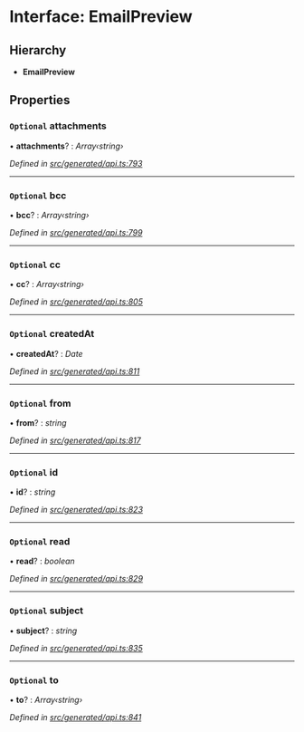 # Interface: EmailPreview

## Hierarchy

* **EmailPreview**

## Properties

### `Optional` attachments

• **attachments**? : *Array‹string›*

*Defined in [src/generated/api.ts:793](https://github.com/mailslurp/mailslurp-client-ts-js/blob/9736ebe/src/generated/api.ts#L793)*

___

### `Optional` bcc

• **bcc**? : *Array‹string›*

*Defined in [src/generated/api.ts:799](https://github.com/mailslurp/mailslurp-client-ts-js/blob/9736ebe/src/generated/api.ts#L799)*

___

### `Optional` cc

• **cc**? : *Array‹string›*

*Defined in [src/generated/api.ts:805](https://github.com/mailslurp/mailslurp-client-ts-js/blob/9736ebe/src/generated/api.ts#L805)*

___

### `Optional` createdAt

• **createdAt**? : *Date*

*Defined in [src/generated/api.ts:811](https://github.com/mailslurp/mailslurp-client-ts-js/blob/9736ebe/src/generated/api.ts#L811)*

___

### `Optional` from

• **from**? : *string*

*Defined in [src/generated/api.ts:817](https://github.com/mailslurp/mailslurp-client-ts-js/blob/9736ebe/src/generated/api.ts#L817)*

___

### `Optional` id

• **id**? : *string*

*Defined in [src/generated/api.ts:823](https://github.com/mailslurp/mailslurp-client-ts-js/blob/9736ebe/src/generated/api.ts#L823)*

___

### `Optional` read

• **read**? : *boolean*

*Defined in [src/generated/api.ts:829](https://github.com/mailslurp/mailslurp-client-ts-js/blob/9736ebe/src/generated/api.ts#L829)*

___

### `Optional` subject

• **subject**? : *string*

*Defined in [src/generated/api.ts:835](https://github.com/mailslurp/mailslurp-client-ts-js/blob/9736ebe/src/generated/api.ts#L835)*

___

### `Optional` to

• **to**? : *Array‹string›*

*Defined in [src/generated/api.ts:841](https://github.com/mailslurp/mailslurp-client-ts-js/blob/9736ebe/src/generated/api.ts#L841)*
